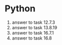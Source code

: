 # Python
1. answer to task 12.7.3
2. answer to task 13.8.19
3. answer to task 16.7.1
4. answer to task 16.8
